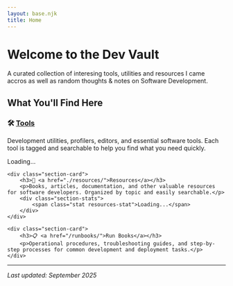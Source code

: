 ```yaml
---
layout: base.njk
title: Home
---
```


# Welcome to the Dev Vault

A curated collection of interesing tools, utilities and resources I came accros as well as random thoughts & notes on Software Development.

## What You'll Find Here

<div class="section-cards">
    <div class="section-card">
        <h3>🛠️ <a href="./tools/">Tools</a></h3>
        <p>Development utilities, profilers, editors, and essential software tools. Each tool is tagged and searchable to help you find what you need quickly.</p>
        <div class="section-stats"/>
            <span class="stat tools-stat">Loading...</span>
        </div>
    </div>
    
    <div class="section-card">
        <h3>📖 <a href="./resources/">Resources</a></h3>
        <p>Books, articles, documentation, and other valuable resources for software developers. Organized by topic and easily searchable.</p>
        <div class="section-stats">
            <span class="stat resources-stat">Loading...</span>
        </div>
    </div>

    <div class="section-card">
        <h3>📋 <a href="/runbooks/">Run Books</a></h3>
        <p>Operational procedures, troubleshooting guides, and step-by-step processes for common development and deployment tasks.</p>
    </div>
</div>

<script src="./js/homepage.js"></script>

---

*Last updated: September 2025*
